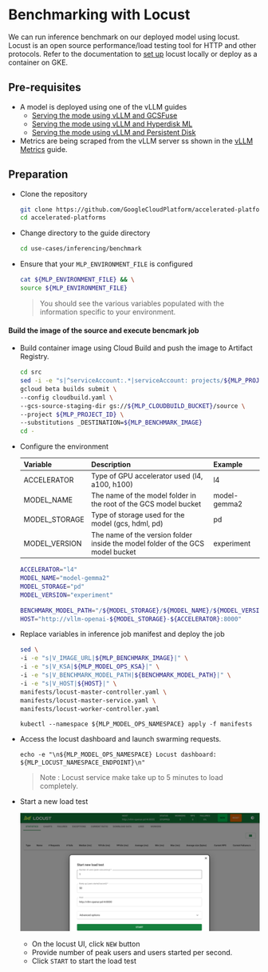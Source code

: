 # Benchmarking with Locust

We can run inference benchmark on our deployed model using locust.
Locust is an open source performance/load testing tool for HTTP and other protocols.
Refer to the documentation to [set up](https://docs.locust.io/en/stable/installation.html) locust locally or deploy as a container on GKE.

## Pre-requisites

- A model is deployed using one of the vLLM guides
  - [Serving the mode using vLLM and GCSFuse](/use-cases/inferencing/serving/vllm/gcsfuse/README.md)
  - [Serving the mode using vLLM and Hyperdisk ML](/use-cases/inferencing/serving/vllm/hyperdisk-ml/README.md)
  - [Serving the mode using vLLM and Persistent Disk](/use-cases/inferencing/serving/vllm/persistent-disk/README.md)
- Metrics are being scraped from the vLLM server ss shown in the [vLLM Metrics](/use-cases/inferencing/serving/vllm/metrics/README.md) guide.

## Preparation

- Clone the repository

  ```sh
  git clone https://github.com/GoogleCloudPlatform/accelerated-platforms && \
  cd accelerated-platforms
  ```

- Change directory to the guide directory

  ```sh
  cd use-cases/inferencing/benchmark
  ```

- Ensure that your `MLP_ENVIRONMENT_FILE` is configured

  ```sh
  cat ${MLP_ENVIRONMENT_FILE} && \
  source ${MLP_ENVIRONMENT_FILE}
  ```

  > You should see the various variables populated with the information specific to your environment.

#### Build the image of the source and execute bencmark job

- Build container image using Cloud Build and push the image to Artifact Registry.

  ```sh
  cd src
  sed -i -e "s|^serviceAccount:.*|serviceAccount: projects/${MLP_PROJECT_ID}/serviceAccounts/${MLP_BUILD_GSA}|" cloudbuild.yaml
  gcloud beta builds submit \
  --config cloudbuild.yaml \
  --gcs-source-staging-dir gs://${MLP_CLOUDBUILD_BUCKET}/source \
  --project ${MLP_PROJECT_ID} \
  --substitutions _DESTINATION=${MLP_BENCHMARK_IMAGE}
  cd -
  ```

- Configure the environment

  | Variable      | Description                                                                    | Example      |
  | ------------- | ------------------------------------------------------------------------------ | ------------ |
  | ACCELERATOR   | Type of GPU accelerator used (l4, a100, h100)                                  | l4           |
  | MODEL_NAME    | The name of the model folder in the root of the GCS model bucket               | model-gemma2 |
  | MODEL_STORAGE | Type of storage used for the model (gcs, hdml, pd)                             | pd           |
  | MODEL_VERSION | The name of the version folder inside the model folder of the GCS model bucket | experiment   |

  ```sh
  ACCELERATOR="l4"
  MODEL_NAME="model-gemma2"
  MODEL_STORAGE="pd"
  MODEL_VERSION="experiment"
  ```

  ```sh
  BENCHMARK_MODEL_PATH="/${MODEL_STORAGE}/${MODEL_NAME}/${MODEL_VERSION}"
  HOST="http://vllm-openai-${MODEL_STORAGE}-${ACCELERATOR}:8000"
  ```

- Replace variables in inference job manifest and deploy the job

  ```sh
  sed \
  -i -e "s|V_IMAGE_URL|${MLP_BENCHMARK_IMAGE}|" \
  -i -e "s|V_KSA|${MLP_MODEL_OPS_KSA}|" \
  -i -e "s|V_BENCHMARK_MODEL_PATH|${BENCHMARK_MODEL_PATH}|" \
  -i -e "s|V_HOST|${HOST}|" \
  manifests/locust-master-controller.yaml \
  manifests/locust-master-service.yaml \
  manifests/locust-worker-controller.yaml
  ```

  ```
  kubectl --namespace ${MLP_MODEL_OPS_NAMESPACE} apply -f manifests
  ```

- Access the locust dashboard and launch swarming requests.

  ```shell
  echo -e "\n${MLP_MODEL_OPS_NAMESPACE} Locust dashboard: ${MLP_LOCUST_NAMESPACE_ENDPOINT}\n"
  ```

  > Note : Locust service make take up to 5 minutes to load completely.

- Start a new load test

  ![Locust UI](./img/locust_ui.png)

  - On the locust UI, click `NEW` button
  - Provide number of peak users and users started per second.
  - Click `START` to start the load test
